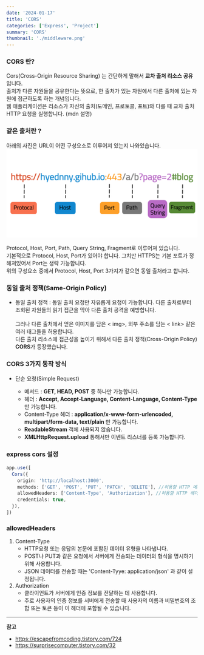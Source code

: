 ```yaml
---
date: '2024-01-17'
title: 'CORS'
categories: ['Express', 'Project']
summary: 'CORS'
thumbnail: './middleware.png'
---
```


### CORS 란?

Cors(Cross-Origin Resource Sharing) 는 간단하게 말해서 **교차 출처 리소스 공유**입니다. </br>
출처가 다른 자원들을 공유한다는 뜻으로, 한 출처가 있는 자원에서 다른 출처에 있는 자원에 접근하도록 하는 개념입니다. </br>
웹 애플리케이션은 리소스가 자신의 출처(도메인, 프로토콜, 포트)와 다를 때 교차 출처 HTTP 요청을 실행합니다. (mdn 설명)

### 같은 출처란 ?

아래의 사진은 URL이 어떤 구성요소로 이루어져 있는지 나와있습니다.
<img src="./cors_url.png"></img></br>

Protocol, Host, Port, Path, Query String, Fragment로 이루어져 있습니다. </br>
기본적으로 Protocol, Host, Port가 있어야 합니다. 그치만 HTTPS는 기본 포트가 정해져있어서 Port는 생략 가능합니다. </br>
위의 구성요소 중에서 Protocol, Host, Port 3가지가 같으면 동일 출처라고 합니다.

### 동일 출처 정책(Same-Origin Policy)

- 동일 출처 정책 : 동일 출처 요청만 자유롭게 요청이 가능합니다. 다른 출처로부터 조회된 자원들의 읽기 접근을 막아 다른 출처 공격을 예방합니다. </br></br>
  그러나 다른 출처에서 얻은 이미지를 담은 < img>, 외부 주소를 담는 < link> 같은 여러 태그들을 허용합니다. </br>
  다른 출처 리소스에 접근성을 높이기 위해서 다른 출처 정책(Cross-Origin Policy) **CORS**가 등장했습니다.

### CORS 3가지 동작 방식

- 단순 요청(Simple Request)

  - 메서드 : **GET, HEAD, POST** 중 하나만 가능합니다.
  - 헤더 : **Accept, Accept-Language, Content-Language, Content-Type** 만 가능합니다.
  - Content-Type 헤더 : **application/x-www-form-urlencoded, multipart/form-data, text/plain** 만 가능합니다.
  - **ReadableStream** 객체 사용되지 않습니다.
  - **XMLHttpRequest.upload** 통해서만 이벤트 리스너를 등록 가능합니다.

### express cors 설정

```typescript
app.use([
  Cors({
    origin: 'http://localhost:3000',
    methods: ['GET', 'POST', 'PUT', 'PATCH', 'DELETE'], //허용할 HTTP 메서드
    allowedHeaders: ['Content-Type', 'Authorization'], //허용할 HTTP 헤더
    credentials: true,
  }),
])
```

### allowedHeaders

1. Content-Type
   - HTTP요청 또는 응답의 본문에 포함된 데이터 유형을 나타냅니다.
   - POST나 PUT과 같은 요청에서 서버에게 전송되는 데이터의 형식을 명시하기 위해 사용합니다.
   - JSON 데이터를 전송할 때는 'Content-Tyye: application/json' 과 같이 설정됩니다.
2. Authorization
   - 클라이언트가 서버에게 인증 정보를 전달하는 데 사용합니다.
   - 주로 사용자의 인증 정보를 서버에게 전송할 때 사용자의 이름과 비밀번호의 조합 또는 토큰 등이 이 헤더에 포함될 수 있습니다.

---

**참고**

- https://escapefromcoding.tistory.com/724
- https://surprisecomputer.tistory.com/32
